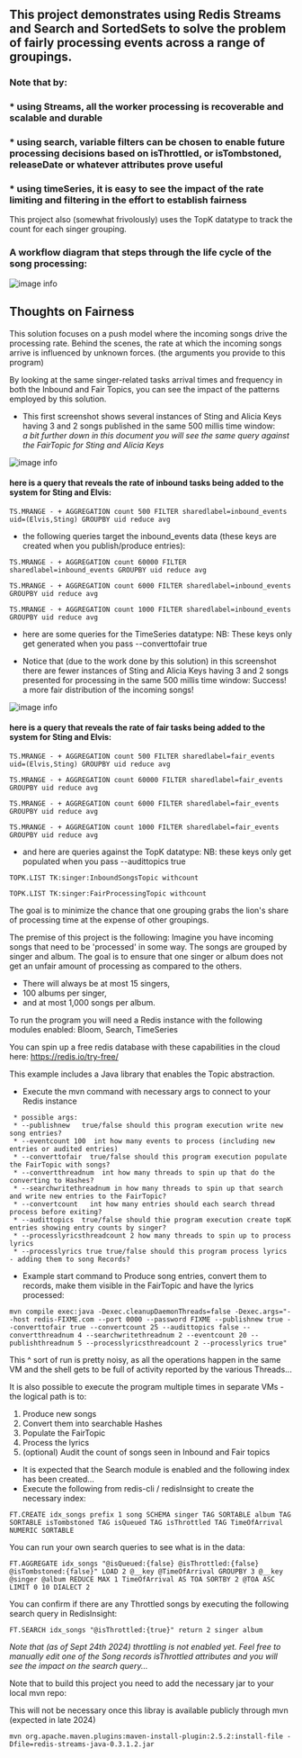 ## This project demonstrates using Redis Streams and Search and SortedSets to solve the problem of fairly processing events across a range of groupings.

### Note that by:
### * using Streams, all the worker processing is recoverable and scalable and durable
### * using search, variable filters can be chosen to enable future processing decisions based on isThrottled, or isTombstoned, releaseDate or whatever attributes prove useful
### * using timeSeries, it is easy to see the impact of the rate limiting and filtering in the effort to establish fairness


This project also (somewhat frivolously) uses the TopK datatype to track the count for each singer grouping.

### A workflow diagram that steps through the life cycle of the song processing:

![image info](./fairsongprocessingworkflow.png)

## Thoughts on Fairness

This solution focuses on a push model where the incoming songs drive the processing rate.
Behind the scenes, the rate at which the incoming songs arrive is influenced by unknown forces.  (the arguments you provide to this program)

By looking at the same singer-related tasks arrival times and frequency in both the Inbound and Fair Topics, you can see the impact of the patterns employed by this solution.

* This first screenshot shows several instances of Sting and Alicia Keys having 3 and 2 songs published in the same 500 millis time window:  
<em>a bit further down in this document you will see the same query against the FairTopic for Sting and Alicia Keys</em>

![image info](./inbound_events.png)

#### here is a query that reveals the rate of inbound tasks being added to the system for Sting and Elvis:

```
TS.MRANGE - + AGGREGATION count 500 FILTER sharedlabel=inbound_events uid=(Elvis,Sting) GROUPBY uid reduce avg
```

* the following queries target the inbound_events data (these keys are created when you publish/produce entries):

```
TS.MRANGE - + AGGREGATION count 60000 FILTER sharedlabel=inbound_events GROUPBY uid reduce avg
```

```
TS.MRANGE - + AGGREGATION count 6000 FILTER sharedlabel=inbound_events GROUPBY uid reduce avg
```

```
TS.MRANGE - + AGGREGATION count 1000 FILTER sharedlabel=inbound_events GROUPBY uid reduce avg
```
* here are some queries for the TimeSeries datatype:
NB: These keys only get generated when you pass --converttofair true

* Notice that (due to the work done by this solution) in this screenshot there are fewer instances of Sting and Alicia Keys having 3 and 2 songs presented for processing in the same 500 millis time window:
Success!  a more fair distribution of the incoming songs!

![image info](./fair_events.png)

#### here is a query that reveals the rate of fair tasks being added to the system for Sting and Elvis:

```
TS.MRANGE - + AGGREGATION count 500 FILTER sharedlabel=fair_events uid=(Elvis,Sting) GROUPBY uid reduce avg
```

```
TS.MRANGE - + AGGREGATION count 60000 FILTER sharedlabel=fair_events GROUPBY uid reduce avg
```

```
TS.MRANGE - + AGGREGATION count 6000 FILTER sharedlabel=fair_events GROUPBY uid reduce avg
```

```
TS.MRANGE - + AGGREGATION count 1000 FILTER sharedlabel=fair_events GROUPBY uid reduce avg
```

* and here are queries against the TopK datatype:
NB: these keys only get populated when you pass --audittopics true

```
TOPK.LIST TK:singer:InboundSongsTopic withcount
```

```
TOPK.LIST TK:singer:FairProcessingTopic withcount
```

The goal is to minimize the chance that one grouping grabs the lion's share of processing time at the expense of other groupings.

The premise of this project is the following:
Imagine you have incoming songs that need to be 'processed' in some way.
The songs are grouped by singer and album.
The goal is to ensure that one singer or album does not get an unfair amount of processing as compared to the others.
* There will always be at most 15 singers,
* 100 albums per singer,
* and at most 1,000 songs per album.

To run the program you will need a Redis instance with the following modules enabled:
Bloom, Search, TimeSeries

You can spin up a free redis database with these capabilities in the cloud here:  https://redis.io/try-free/

This example includes a Java library that enables the Topic abstraction.

* Execute the mvn command with necessary args to connect to your Redis instance

``` 
 * possible args:
 * --publishnew   true/false should this program execution write new song entries?
 * --eventcount 100  int how many events to process (including new entries or audited entries)
 * --converttofair  true/false should this program execution populate the FairTopic with songs? 
 * --convertthreadnum  int how many threads to spin up that do the converting to Hashes?
 * --searchwritethreadnum in how many threads to spin up that search and write new entries to the FairTopic?
 * --convertcount   int how many entries should each search thread process before exiting?
 * --audittopics  true/false should thie program execution create topK entries showing entry counts by singer? 
 * --processlyricsthreadcount 2 how many threads to spin up to process lyrics 
 * --processlyrics true true/false should this program process lyrics - adding them to song Records?
```

* Example start command to Produce song entries, convert them to records, make them visible in the FairTopic and  have the lyrics processed:

```
mvn compile exec:java -Dexec.cleanupDaemonThreads=false -Dexec.args="--host redis-FIXME.com --port 0000 --password FIXME --publishnew true --converttofair true --convertcount 25 --audittopics false --convertthreadnum 4 --searchwritethreadnum 2 --eventcount 20 --publishthreadnum 5 --processlyricsthreadcount 2 --processlyrics true"
```
This ^ sort of run is pretty noisy, as all the operations happen in the same VM and the shell gets to be full of activity reported by the various Threads...

It is also possible to execute the program multiple times in separate VMs - the logical path is to:
1. Produce new songs
2. Convert them into searchable Hashes 
3. Populate the FairTopic
4. Process the lyrics   
5. (optional) Audit the count of songs seen in Inbound and Fair topics


* It is expected that the Search module is enabled and the following index has been created...
* Execute the following from redis-cli / redisInsight to create the necessary index:
```
FT.CREATE idx_songs prefix 1 song SCHEMA singer TAG SORTABLE album TAG SORTABLE isTombstoned TAG isQueued TAG isThrottled TAG TimeOfArrival NUMERIC SORTABLE
```

You can run your own search queries to see what is in the data:
```
FT.AGGREGATE idx_songs "@isQueued:{false} @isThrottled:{false} @isTombstoned:{false}" LOAD 2 @__key @TimeOfArrival GROUPBY 3 @__key @singer @album REDUCE MAX 1 TimeOfArrival AS TOA SORTBY 2 @TOA ASC LIMIT 0 10 DIALECT 2
```
You can confirm if there are any Throttled songs by executing the following search query in RedisInsight:

```
FT.SEARCH idx_songs "@isThrottled:{true}" return 2 singer album
```
<em>Note that (as of Sept 24th 2024) throttling is not enabled yet. Feel free to manually edit one of the Song records isThrottled attributes and you will see the impact on the search query...</em>


Note that to build this project you need to add the necessary jar to your local mvn repo:

This will not be necessary once this libray is available publicly through mvn (expected in late 2024)

``` 
mvn org.apache.maven.plugins:maven-install-plugin:2.5.2:install-file -Dfile=redis-streams-java-0.3.1.2.jar
```